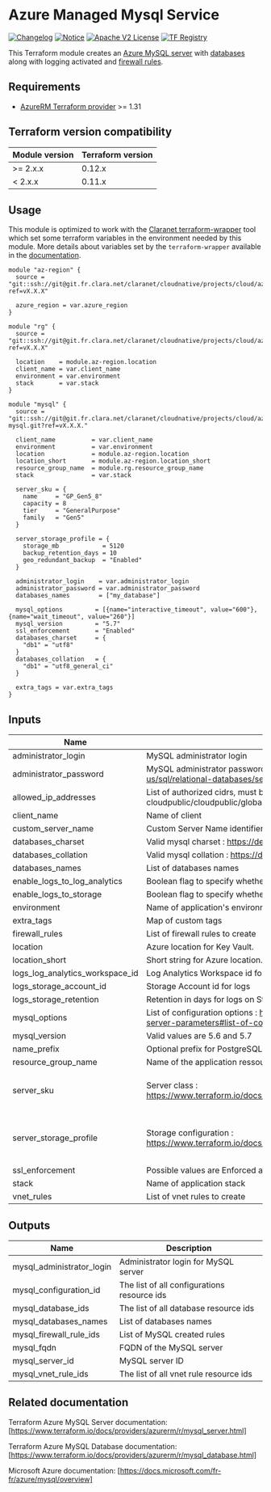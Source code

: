 # Azure Managed Mysql Service 

[![Changelog](https://img.shields.io/badge/changelog-release-green.svg)](CHANGELOG.md) [![Notice](https://img.shields.io/badge/notice-copyright-yellow.svg)](NOTICE) [![Apache V2 License](http://img.shields.io/badge/license-Apache%20V2-blue.svg)](LICENSE) [![TF Registry](https://img.shields.io/badge/terraform-registry-blue.svg)](https://registry.terraform.io/modules/claranet/db-mysql/azurerm/)

This Terraform module creates an [Azure MySQL server](https://www.terraform.io/docs/providers/azurerm/r/mysql_server.html) with [databases](https://www.terraform.io/docs/providers/azurerm/r/mysql_database.html) along with logging activated and [firewall rules](https://www.terraform.io/docs/providers/azurerm/r/mysql_firewall_rule.html).

## Requirements

* [AzureRM Terraform provider](https://www.terraform.io/docs/providers/azurerm/) >= 1.31

## Terraform version compatibility
 
| Module version | Terraform version |
|----------------|-------------------|
| >= 2.x.x       | 0.12.x            |
| < 2.x.x        | 0.11.x            |

## Usage

This module is optimized to work with the [Claranet terraform-wrapper](https://github.com/claranet/terraform-wrapper) tool
which set some terraform variables in the environment needed by this module.
More details about variables set by the `terraform-wrapper` available in the [documentation](https://github.com/claranet/terraform-wrapper#environment).

```hcl
module "az-region" {
  source = "git::ssh://git@git.fr.clara.net/claranet/cloudnative/projects/cloud/azure/terraform/modules/regions.git?ref=vX.X.X"

  azure_region = var.azure_region
}

module "rg" {
  source = "git::ssh://git@git.fr.clara.net/claranet/cloudnative/projects/cloud/azure/terraform/modules/rg.git?ref=vX.X.X"

  location    = module.az-region.location
  client_name = var.client_name
  environment = var.environment
  stack       = var.stack
}

module "mysql" {
  source = "git::ssh://git@git.fr.clara.net/claranet/cloudnative/projects/cloud/azure/terraform/features/db-mysql.git?ref=vX.X.X."
  
  client_name          = var.client_name
  environment          = var.environment
  location             = module.az-region.location
  location_short       = module.az-region.location_short
  resource_group_name  = module.rg.resource_group_name
  stack                = var.stack

  server_sku = {
    name     = "GP_Gen5_8"
    capacity = 8
    tier     = "GeneralPurpose"
    family   = "Gen5"
  }

  server_storage_profile = {
    storage_mb            = 5120
    backup_retention_days = 10
    geo_redundant_backup  = "Enabled"
  }

  administrator_login    = var.administrator_login
  administrator_password = var.administrator_password
  databases_names        = ["my_database"]

  mysql_options         = [{name="interactive_timeout", value="600"}, {name="wait_timeout", value="260"}]
  mysql_version         = "5.7"
  ssl_enforcement       = "Enabled"
  databases_charset     = {
    "db1" = "utf8"
  }
  databases_collation   = {
    "db1" = "utf8_general_ci"
  }

  extra_tags = var.extra_tags
}
```

## Inputs

| Name | Description | Type | Default | Required |
|------|-------------|:----:|:-----:|:-----:|
| administrator\_login | MySQL administrator login | string | n/a | yes |
| administrator\_password | MySQL administrator password. Strong Password : https://docs.microsoft.com/en-us/sql/relational-databases/security/strong-passwords?view=sql-server-2017 | string | n/a | yes |
| allowed\_ip\_addresses | List of authorized cidrs, must be provided using remote states cloudpublic/cloudpublic/global/vars/terraform.state | list(string) | n/a | yes |
| client\_name | Name of client | string | n/a | yes |
| custom\_server\_name | Custom Server Name identifier | string | `""` | no |
| databases\_charset | Valid mysql charset : https://dev.mysql.com/doc/refman/5.7/en/charset-charsets.html | map(string) | n/a | yes |
| databases\_collation | Valid mysql collation : https://dev.mysql.com/doc/refman/5.7/en/charset-charsets.html | map(string) | n/a | yes |
| databases\_names | List of databases names | list(string) | n/a | yes |
| enable\_logs\_to\_log\_analytics | Boolean flag to specify whether the logs should be sent to Log Analytics | string | `"false"` | no |
| enable\_logs\_to\_storage | Boolean flag to specify whether the logs should be sent to the Storage Account | string | `"false"` | no |
| environment | Name of application's environnement | string | n/a | yes |
| extra\_tags | Map of custom tags | map(string) | `{}` | no |
| firewall\_rules | List of firewall rules to create | list(map(string)) | `[]` | no |
| location | Azure location for Key Vault. | string | n/a | yes |
| location\_short | Short string for Azure location. | string | n/a | yes |
| logs\_log\_analytics\_workspace\_id | Log Analytics Workspace id for logs | string | `""` | no |
| logs\_storage\_account\_id | Storage Account id for logs | string | `""` | no |
| logs\_storage\_retention | Retention in days for logs on Storage Account | string | `"30"` | no |
| mysql\_options | List of configuration options : https://docs.microsoft.com/fr-fr/azure/mysql/howto-server-parameters#list-of-configurable-server-parameters | list(map(string)) | `[]` | no |
| mysql\_version | Valid values are 5.6 and 5.7 | string | `"5.7"` | no |
| name\_prefix | Optional prefix for PostgreSQL server name | string | `""` | no |
| resource\_group\_name | Name of the application ressource group, herited from infra module | string | n/a | yes |
| server\_sku | Server class : https://www.terraform.io/docs/providers/azurerm/r/mysql\_server.html#sku | map(string) | `{ "capacity": 4, "family": "Gen5", "name": "GP_Gen5_8", "tier": "GeneralPurpose" }` | no |
| server\_storage\_profile | Storage configuration : https://www.terraform.io/docs/providers/azurerm/r/mysql\_server.html#storage\_profile | map(string) | `{ "backup_retention_days": 10, "geo_redundant_backup": "Enabled", "storage_mb": 5120 }` | no |
| ssl\_enforcement | Possible values are Enforced and Disabled | string | `"Enabled"` | no |
| stack | Name of application stack | string | n/a | yes |
| vnet\_rules | List of vnet rules to create | list(map(string)) | `[]` | no |

## Outputs

| Name | Description |
|------|-------------|
| mysql\_administrator\_login | Administrator login for MySQL server |
| mysql\_configuration\_id | The list of all configurations resource ids |
| mysql\_database\_ids | The list of all database resource ids |
| mysql\_databases\_names | List of databases names |
| mysql\_firewall\_rule\_ids | List of MySQL created rules |
| mysql\_fqdn | FQDN of the MySQL server |
| mysql\_server\_id | MySQL server ID |
| mysql\_vnet\_rule\_ids | The list of all vnet rule resource ids |

## Related documentation

Terraform Azure MySQL Server documentation: [https://www.terraform.io/docs/providers/azurerm/r/mysql_server.html] 

Terraform Azure MySQL Database documentation: [https://www.terraform.io/docs/providers/azurerm/r/mysql_database.html]

Microsoft Azure documentation: [https://docs.microsoft.com/fr-fr/azure/mysql/overview]

